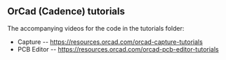## OrCad (Cadence) tutorials

The accompanying videos for the code in the tutorials folder:

* Capture
-- https://resources.orcad.com/orcad-capture-tutorials
* PCB Editor
-- https://resources.orcad.com/orcad-pcb-editor-tutorials

